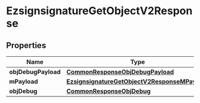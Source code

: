 
# EzsignsignatureGetObjectV2Response

## Properties
Name | Type | Description | Notes
------------ | ------------- | ------------- | -------------
**objDebugPayload** | [**CommonResponseObjDebugPayload**](CommonResponseObjDebugPayload.md) |  | 
**mPayload** | [**EzsignsignatureGetObjectV2ResponseMPayload**](EzsignsignatureGetObjectV2ResponseMPayload.md) |  | 
**objDebug** | [**CommonResponseObjDebug**](CommonResponseObjDebug.md) |  |  [optional]



